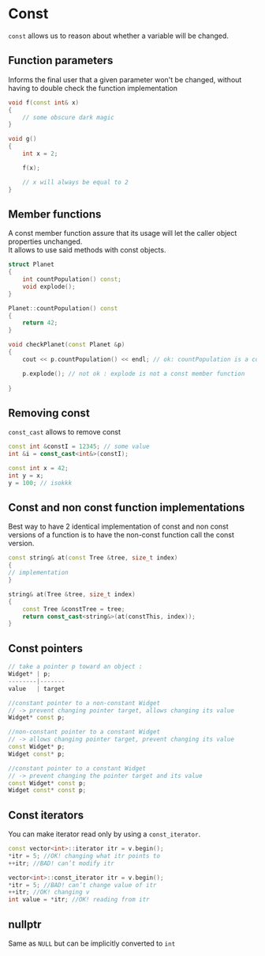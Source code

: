 # Const

`const` allows us to reason about whether a variable will be changed.

## Function parameters
Informs the final user that a given parameter won't be changed, without having to double check the function implementation
```cpp
void f(const int& x)
{
    // some obscure dark magic
}

void g()
{
    int x = 2;

    f(x);

    // x will always be equal to 2
}
```

## Member functions
A const member function assure that its usage will let the caller object properties unchanged.  
It allows to use said methods with const objects.
```cpp
struct Planet
{
    int countPopulation() const;
    void explode();
}

Planet::countPopulation() const
{
    return 42;
}

void checkPlanet(const Planet &p)
{
    cout << p.countPopulation() << endl; // ok: countPopulation is a const member function

    p.explode(); // not ok : explode is not a const member function
    
}
```

## Removing const
`const_cast` allows to remove const
```cpp
const int &constI = 12345; // some value
int &i = const_cast<int&>(constI);
```

```cpp
const int x = 42;
int y = x;
y = 100; // isokkk
```

## Const and non const function implementations
Best way to have 2 identical implementation of const and non const versions of a function is to have the non-const function call the const version.

```cpp
const string& at(const Tree &tree, size_t index)
{
// implementation
}

string& at(Tree &tree, size_t index)
{
    const Tree &constTree = tree;
    return const_cast<string&>(at(constThis, index));
}
```

## Const pointers

```cpp
// take a pointer p toward an object :
Widget* | p;
--------|-------
value   | target

//constant pointer to a non-constant Widget
// -> prevent changing pointer target, allows changing its value
Widget* const p;

//non-constant pointer to a constant Widget
// -> allows changing pointer target, prevent changing its value 
const Widget* p; 
Widget const* p;

//constant pointer to a constant Widget
// -> prevent changing the pointer target and its value
const Widget* const p;
Widget const* const p;
```

## Const iterators
You can make iterator read only by using a `const_iterator`.  
```cpp
const vector<int>::iterator itr = v.begin();
*itr = 5; //OK! changing what itr points to
++itr; //BAD! can’t modify itr

vector<int>::const_iterator itr = v.begin();
*itr = 5; //BAD! can’t change value of itr
++itr; //OK! changing v
int value = *itr; //OK! reading from itr
```

## nullptr
Same as `NULL` but can be implicitly converted to `int` 